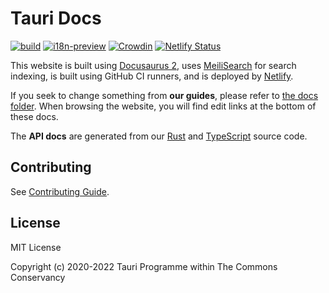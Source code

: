 # Tauri Docs

[![build](https://github.com/tauri-apps/tauri-docs/actions/workflows/build.yml/badge.svg)](https://github.com/tauri-apps/tauri-docs/actions/workflows/build.yml)
[![i18n-preview](https://github.com/tauri-apps/tauri-docs/actions/workflows/i18n-preview.yml/badge.svg)](https://github.com/tauri-apps/tauri-docs/actions/workflows/i18n-preview.yml)
[![Crowdin](https://badges.crowdin.net/e/5a26ffca6fd8022c03485376ac5a082d/localized.svg)](https://tauri.crowdin.com/documentation)
[![Netlify Status](https://api.netlify.com/api/v1/badges/0bc4e65a-3a3a-4074-9401-1f094ecd0508/deploy-status)](https://app.netlify.com/sites/tauri/deploys)

This website is built using [Docusaurus 2], uses [MeiliSearch] for search indexing, is built using GitHub CI runners, and is deployed by [Netlify].

If you seek to change something from **our guides**, please refer to [the docs folder].
When browsing the website, you will find edit links at the bottom of these docs.

The **API docs** are generated from our [Rust] and [TypeScript] source code.

## Contributing

See [Contributing Guide].

## License

MIT License

Copyright (c) 2020-2022 Tauri Programme within The Commons Conservancy

[docusaurus 2]: https://v2.docusaurus.io/
[meilisearch]: https://github.com/meilisearch/
[netlify]: https://www.netlify.com
[the docs folder]: ./docs
[typescript]: https://github.com/tauri-apps/tauri/tree/dev/tooling/api
[rust]: https://github.com/tauri-apps/tauri/tree/dev/core/tauri
[contributing guide]: ./.github/CONTRIBUTING.md
